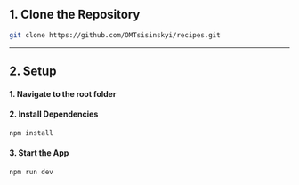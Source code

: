 
## 1. Clone the Repository

```bash
git clone https://github.com/OMTsisinskyi/recipes.git
```
---

## 2.  Setup
#### 1. Navigate to the root folder
#### 2. Install Dependencies
```bash
npm install

```
#### 3. Start the App
```bash
npm run dev

```